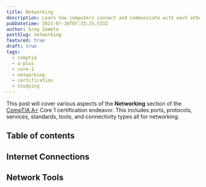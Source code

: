 ```yaml
---
title: Networking
description: Learn how computers connect and communicate with each other via networking.
pubDatetime: 2023-07-30T07:33:25.533Z
author: Greg Zometa
postSlug: networking
featured: true
draft: true
tags:
  - comptia
  - a-plus
  - core-1
  - networking
  - certification
  - studying
---
```


This post will cover various aspects of the **Networking** section of the
[CompTIA A+](https://www.comptia.org/certifications/a) Core 1 certification endeavor. This includes ports, protocols,
services, standards, tools, and connectivity types all for networking.

## Table of contents

## Internet Connections

## Network Tools
